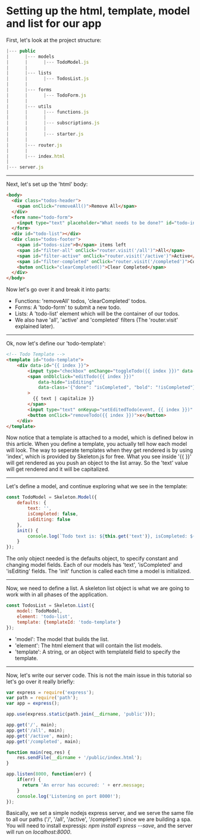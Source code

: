 # Setting up the html, template, model and list for our app

First, let's look at the project structure:
```js
|--- public
|      |--- models
|      |      |--- TodoModel.js
|      |
|      |--- lists
|      |      |--- TodosList.js
|      |
|      |--- forms
|      |      |--- TodoForm.js
|      |
|      |--- utils
|      |      |--- functions.js
|      |      |
|      |      |--- subscriptions.js
|      |      |
|      |      |--- starter.js
|      |
|      |--- router.js
|      |
|      |--- index.html
|
|--- server.js
```

---
Next, let's set up the 'html' body:
```html
<body>
  <div class="todos-header">
    <span onClick="removeAll()">Remove All</span>
  </div>
  <form name="todo-form">
    <input type="text" placeholder="What needs to be done?" id="todo-input" />
  </form>
  <div id="todo-list"></div>
  <div class="todos-footer">
    <span id="todos-size">0</span> items left
    <span id="filter-all" onClick="router.visit('/all')">All</span>
    <span id="filter-active" onClick="router.visit('/active')">Active</span>
    <span id="filter-completed" onClick="router.visit('/completed')">Completed</span>
    <buton onClick="clearCompleted()">Clear Completed</span>
  </div>
</body>
```
Now let's go over it and break it into parts:
* Functions: 'removeAll' todos, 'clearCompleted' todos. 
* Forms: A 'todo-form' to submit a new todo.
* Lists: A 'todo-list' element which will be the container of our todos. 
* We also have 'all', 'active' and 'completed' filters (The 'router.visit' explained later).

---
Ok, now let's define our 'todo-template':
```html
<!-- Todo Template -->
<template id="todo-template">
    <div data-id="{{ index }}">
        <input type="checkbox" onChange="toggleTodo({{ index }})" data-checked="isCompleted" />
        <span onDblclick="editTodo({{ index }})" 
            data-hide="isEditing" 
            data-class='{"done": "isCompleted", "bold": "!isCompleted"}'
        >
          {{ text | capitalize }}
        </span>
        <input type="text" onKeyup="setEditedTodo(event, {{ index }})" value="{{ text }}" data-show="isEditing" />
        <button onClick="removeTodo({{ index }})">x</button>
    </div>
</template>
```
Now notice that a template is attached to a model, which is defined below in this article.
When you define a template, you actually tell how each model will look. The way to seperate
templates when they get rendered is by using 'index', which is provided by Skeleton.js for free.
What you see inside '{{ }}' will get rendered as you push an object to the list array.
So the 'text' value will get rendered and it will be capitalized.

---
Let's define a model, and continue exploring what we see in the template:
```js
const TodoModel = Skeleton.Model({
    defaults: {
        text: '',
        isCompleted: false,
        isEditing: false
    },
    init() {
        console.log(`Todo text is: ${this.get('text')}, isCompleted: ${this.get('isCompleted')}`);
    }
});
```
The only object needed is the defaults object, to specify constant and changing model fields.
Each of our models has 'text', 'isCompleted' and 'isEditing' fields.
The 'init' function is called each time a model is initialized.

---
Now, we need to define a list. A skeleton list object is what we are going to work with in all
phases of the application.
```js
const TodosList = Skeleton.List({
    model: TodoModel,
    element: 'todo-list',
    template: {templateId: 'todo-template'}
});
```
* 'model': The model that builds the list.
* 'element': The html element that will contain the list models.
* 'template': A string, or an object with templateId field to specify the template.

---
Now, let's write our server code. This is not the main issue in this tutorial so let's go over it
really briefly:
```js
var express = require('express');
var path = require('path');
var app = express();

app.use(express.static(path.join(__dirname, 'public')));

app.get('/', main);
app.get('/all', main);
app.get('/active', main);
app.get('/completed', main);

function main(req,res) {
    res.sendFile(__dirname + '/public/index.html');
}

app.listen(8000, function(err) {
    if(err) {
      return 'An error has occured: ' + err.message;
    }
    console.log('Listening on port 8000!');
});
```

Basically, we set a simple nodejs express server, and we serve the same file to
all our paths ('/', '/all', '/active', '/completed') since we are building a spa.
You will need to install expressjs: *npm install express --save*,
and the server will run on *localhost:8000*.